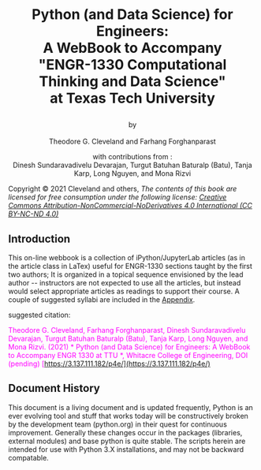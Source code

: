 # <p style="text-align:center">Python (and Data Science) for Engineers: <br> A WebBook to Accompany <br> "ENGR-1330 Computational Thinking and Data Science" <br> at Texas Tech University </p>

<p style="text-align:center">by <br><br>Theodore G. Cleveland and Farhang Forghanparast<br></p>

<p style="text-align:center">with contributions from :<br> Dinesh Sundaravadivelu Devarajan, Turgut Batuhan Baturalp (Batu), Tanja Karp, Long Nguyen, and  Mona Rizvi </p>

Copyright © 2021 Cleveland and others, *The contents of this book are licensed for free consumption under the following license: [Creative Commons Attribution-NonCommercial-NoDerivatives 4.0 International (CC BY-NC-ND 4.0)](https://creativecommons.org/licenses/by-nc-nd/4.0/)*

## Introduction
 
This on-line webbook is a collection of iPython/JupyterLab articles (as in the article class in LaTex) useful for ENGR-1330 sections taught by the first two authors; It is organized in a topical sequence envisioned by the lead author -- instructors are not expected to use all the articles, but instead would select appropriate articles as readings to support their course.  A couple of suggested syllabi are included in the [Appendix](https://#).

suggested citation: 

<font color=magenta>Theodore G. Cleveland, Farhang Forghanparast, Dinesh Sundaravadivelu Devarajan, Turgut Batuhan Baturalp (Batu), Tanja Karp, Long Nguyen, and Mona Rizvi. (2021) * Python (and Data Science) for Engineers: A WebBook to Accompany ENGR 1330 at TTU *, Whitacre College of Engineering, DOI (pending) [https://3.137.111.182/p4e/](https://3.137.111.182/p4e/)</font>

## Document History
This document is a living document and is updated frequently, Python is an ever evolving tool and stuff that works today will be constructively broken by the development team (python.org) in their quest for continuous improvement.  Generally these changes occur in the packages (libraries, external modules) and base python is quite stable.  The scripts herein are intended for use with Python 3.X installations, and may not be backward compatable.
